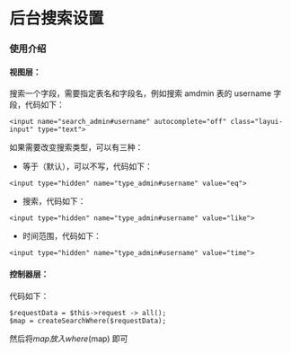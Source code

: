 # 后台搜索设置

### 使用介绍

#### 视图层：

搜索一个字段，需要指定表名和字段名，例如搜索 amdmin 表的 username 字段，代码如下：
```
<input name="search_admin#username" autocomplete="off" class="layui-input" type="text">
```
如果需要改变搜索类型，可以有三种：

- 等于（默认），可以不写，代码如下：
```
<input type="hidden" name="type_admin#username" value="eq">
```

- 搜索，代码如下：
```
<input type="hidden" name="type_admin#username" value="like">
```

- 时间范围，代码如下：
```
<input type="hidden" name="type_admin#username" value="time">
```

#### 控制器层：
代码如下：
```
$requestData = $this->request -> all();
$map = createSearchWhere($requestData);
```

然后将$map放入 where($map) 即可